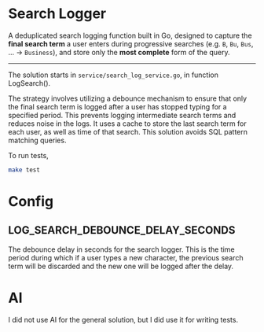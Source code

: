 # Search Logger
A deduplicated search logging function built in Go, designed to capture the **final search term** a user enters during progressive searches (e.g. `B`, `Bu`, `Bus`, … → `Business`), and store only the **most complete** form of the query.

---

The solution starts in `service/search_log_service.go`, in function LogSearch().

The strategy involves utilizing a debounce mechanism to ensure that only the final search term is logged after a user has stopped typing for a specified period. This prevents logging intermediate search terms and reduces noise in the logs.
It uses a cache to store the last search term for each user, as well as time of that search. This solution avoids SQL pattern matching queries.

To run tests,
```bash
make test
```

# Config
## LOG_SEARCH_DEBOUNCE_DELAY_SECONDS
The debounce delay in seconds for the search logger. This is the time period during which if a user types a new character, the previous search term will be discarded and the new one will be logged after the delay.

# AI
I did not use AI for the general solution, but I did use it for writing tests.

